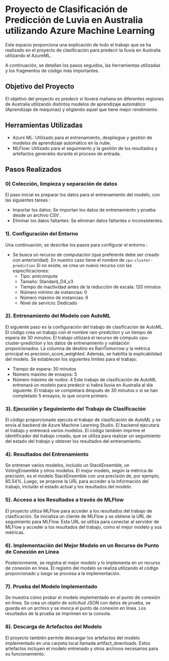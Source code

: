 # Proyecto de Clasificación de Predicción de Luvia en Australia utilizando Azure Machine Learning
Este espacio proporciona una explicación de todo el trabajo que se ha realizado en el proyecto de clasificación para predecir la lluvia en Australia utilizando el AzureML. 

A continuación, se detallan los pasos seguidos, las herramientas utilizadas y los fragmentos de código más importantes.

## Objetivo del Proyecto
El objetivo del proyecto es predecir si lloverá mañana en diferentes regiones de Australia utilizando distintos modelos de aprendizaje automático (Aprendizaje de máquinas) y eligiendo aquel que tiene mejor rendimiento.
## Herramientas Utilizadas
- Azure ML: Utilizado para el entrenamiento, despliegue y gestión de modelos de aprendizaje automático en la nube.
- MLFlow: Utilizado para el seguimiento y la gestión de los resultados y artefactos generales durante el proceso de entrada.
## Pasos Realizados

### 0) Colección, limpieza y separación de datos
El paso inicial es preparar los datos para el entrenamiento del modelo, con las siguientes tareas :

- Importar los datos: Se importan los datos de entrenamiento y prueba desde un archivo CSV .
- Eliminar los datos faltantes: Se eliminan datos faltantes o inconsistentes.

### 1). Configuración del Entorno

Una continuación, se describe los pasos para configurar el entorno :

- Se busca un recurso de computación (que preferente debe ser creado con anterioridad). En nuestro caso tiene el nombre de `cpu-cluster-prediction` Si no existe, se crea un nuevo recurso con las especificaciones:
  - Tipo: amlcompute
  - Tamaño: Standard_D4_v3
  - Tiempo de inactividad antes de la reducción de escala: 120 minutos
  - Número mínimo de instancias: 0
  - Número máximo de instancias: 6
  - Nivel de servicio: Dedicado

### 2). Entrenamiento del Modelo con AutoML

El siguiente paso es la configuración del trabajo de clasificación de AutoML. El código crea un trabajo con el nombre rain-prediction y un tiempo de espera de 30 minutos. El trabajo utilizará el recurso de cómputo cpu-cluster-prediction y los datos de entrenamiento y validación proporcionados. La columna de destino es RainTomorrow y la métrica principal es precision_score_weighted. Además, se habilita la explicabilidad del modelo. Se establecen los siguientes límites para el trabajo:
 
- Tiempo de espera: 30 minutos
- Número máximo de ensayos: 5
- Número máximo de nodos: 4
Este trabajo de clasificación de AutoML entrenará un modelo para predecir si habrá lluvia en Australia al día siguiente. El trabajo se completará después de 30 minutos o si se han completado 5 ensayos, lo que ocurre primero.

### 3). Ejecución y Seguimiento del Trabajo de Clasificación
El código proporcionado ejecuta el trabajo de clasificación de AutoML y se envía al backend de Azure Machine Learning Studio. El backend ejecutará el trabajo y entrenará varios modelos. El código también imprime el identificador del trabajo creado, que se utiliza para realizar un seguimiento del estado del trabajo y obtener los resultados del entrenamiento.


### 4). Resultados del Entrenamiento

Se entrenan varios modelos, incluido un StackEnsemble, un VotingEnsemble y otros modelos. El mejor modelo, según la métrica de precisión, es el modelo StackEnsemble con una precisión de, por ejemplo, 85.54%. Luego, se propone la URL para acceder a la información del trabajo, incluido el estado actual y los resultados del modelo.

### 5). Acceso a los Resultados a través de MLFlow
El proyecto utiliza MLFlow para acceder a los resultados del trabajo de clasificación. Se inicializa un cliente de MLFlow y se obtiene la URL de seguimiento para MLFlow. Esta URL se utiliza para conectar al servidor de MLFlow y acceder a los resultados del trabajo, como el mejor modelo y sus métricas.


### 6). Implementación del Mejor Modelo en un Recurso de Punto de Conexión en Línea 
Posteriormente, se registra el mejor modelo y lo implementa en un recurso de conexión en línea. El registro del modelo se realiza utilizando el código proporcionado y luego se procesa a la implementación.



### 7). Prueba del Modelo Implementado
Se muestra cómo probar el modelo implementado en el punto de conexión en línea. Se crea un objeto de solicitud JSON con datos de prueba, se guarda en un archivo y se invoca el punto de conexión en línea. Los resultados de la prueba se imprimen en la consola.

### 8). Descarga de Artefactos del Modelo
El proyecto también permite descargar los artefactos del modelo implementado en una carpeta local llamada artifact_downloads. Estos artefactos incluyen el modelo entrenado y otros archivos necesarios para su funcionamiento.




